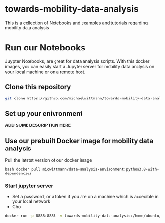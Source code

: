 # towards-mobility-data-analysis
This is a collection of Notebooks and examples and tutorials regarding mobility data analysis

# Run our Notebooks
Juypter Notebooks, are great for data analysis scripts. With this docker images, you can easily start a Jupyter server for mobility data analysis on your local machine or on a remote host. 

## Clone this repository

```bash
git clone https://github.com/michaelwittmann/towards-mobility-data-analysis.git
```

## Set up your enivronment
**ADD SOME DESCRIPTION HERE**

## Use our prebuilt Docker image for mobility data analysis
Pull the latetst version of our docker image
```
bash docker pull micwittmann/data-analysis-environment:python3.8-with-dependencies
```
### Start jupyter server
- Set a password, or a token if you are on a machine which is accecible in your local network
- Cho
```bash
docker run -p 8888:8888 -v towards-mobility-data-analysis:/home/ubuntu/ --name jupyter-server micwittmann/data-analysis-environment:python3.8-with-dependencies jupyter notebook --allow-root --ip=0.0.0.0 --no-browser --NotebookApp.token='' --NotebookApp.password=''
```
